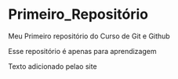# Primeiro_Repositório
Meu Primeiro repositório do Curso de Git e Github

Esse repositório é apenas para aprendizagem

Texto adicionado pelao site 
